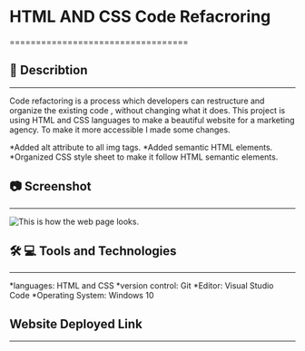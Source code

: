 # HTML AND CSS Code Refacroring
==================================

## :page_with_curl: Describtion
--------------------------------
Code refactoring is a process which developers can restructure and organize the existing code , without changing what it does. This project is using HTML and CSS languages to make a beautiful website for a marketing agency. To make it more accessible I made some changes.

*Added alt attribute to all img tags.
*Added semantic HTML elements.
*Organized CSS style sheet to make it follow HTML semantic elements.

## :camera: Screenshot
------------------------
![This is how the web page looks.](assets/images/screenshot.png)


## :hammer_and_wrench: :computer:  Tools and Technologies
----------------------------------------------
*languages: HTML and CSS
*version control: Git
*Editor: Visual Studio Code
*Operating System: Windows 10

## Website Deployed Link
---------------------------
